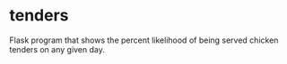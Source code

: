 # tenders
Flask program that shows the percent likelihood of being served chicken tenders on any given day.
